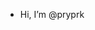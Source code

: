 - Hi, I’m @pryprk

<!---
pryprk/pryprk is a ✨ special ✨ repository because its `README.md` (this file) appears on your GitHub profile.
You can click the Preview link to take a look at your changes.
--->
